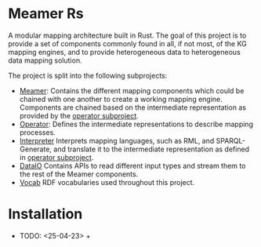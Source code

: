 # Meamer Rs

A modular mapping architecture built in Rust.
The goal of this project is to provide a set of components commonly found
in all, if not most, of the KG mapping engines, and to provide
heterogeneous data to heterogeneous data mapping solution.

The project is split into the following subprojects:

- [Meamer](src/):
  Contains the different mapping components which could be chained with one another
  to create a working mapping engine. Components are chained based on the
  intermediate representation as provided by the [operator subproject](operator/).
- [Operator](operator/):
  Defines the intermediate representations to describe
  mapping processes.
- [Interpreter](interpreter/)
  Interprets mapping languages, such as RML, and SPARQL-Generate, and translate
  it to the intermediate representation as defined in [operator subproject](operator/).
- [DataIO](dataio/)
  Contains APIs to read different input types and stream them to the rest of the
  Meamer components.
- [Vocab](vocab/)
  RDF vocabularies used throughout this project. 

# Installation

- TODO: <25-04-23> +
